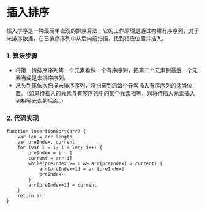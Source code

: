 # 插入排序

插入排序是一种最简单直观的排序算法，它的工作原理是通过构建有序序列，对于未排序数据，在已排序序列中从后向前扫描，找到相应位置并插入。

### 1. 算法步骤

* 将第一待排序序列第一个元素看做一个有序序列，把第二个元素到最后一个元素当成是未排序序列。
* 从头到尾依次扫描未排序序列，将扫描到的每个元素插入有序序列的适当位置。（如果待插入的元素与有序序列中的某个元素相等，则将待插入元素插入到相等元素的后面。）

### 2. 代码实现

```
function insertionSort(arr) {
    var len = arr.length
    var preIndex, current
    for (var i = 1; i < len; i++) {
        preIndex = i - 1
        current = arr[i]
        while(preIndex >= 0 && arr[preIndex] > current) {
            arr[preIndex+1] = arr[preIndex]
            preIndex--
        }
        arr[preIndex+1] = current
    }
    return arr
}
```